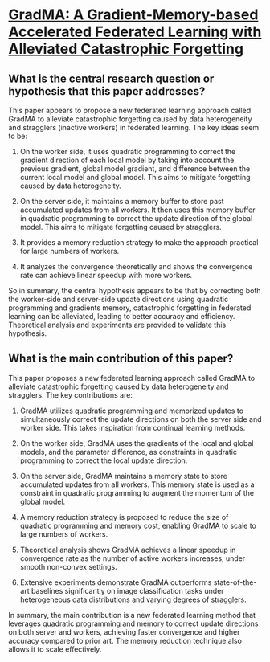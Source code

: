 # [GradMA: A Gradient-Memory-based Accelerated Federated Learning with   Alleviated Catastrophic Forgetting](https://arxiv.org/abs/2302.14307)

## What is the central research question or hypothesis that this paper addresses?

 This paper appears to propose a new federated learning approach called GradMA to alleviate catastrophic forgetting caused by data heterogeneity and stragglers (inactive workers) in federated learning. The key ideas seem to be:

1) On the worker side, it uses quadratic programming to correct the gradient direction of each local model by taking into account the previous gradient, global model gradient, and difference between the current local model and global model. This aims to mitigate forgetting caused by data heterogeneity. 

2) On the server side, it maintains a memory buffer to store past accumulated updates from all workers. It then uses this memory buffer in quadratic programming to correct the update direction of the global model. This aims to mitigate forgetting caused by stragglers.

3) It provides a memory reduction strategy to make the approach practical for large numbers of workers. 

4) It analyzes the convergence theoretically and shows the convergence rate can achieve linear speedup with more workers.

So in summary, the central hypothesis appears to be that by correcting both the worker-side and server-side update directions using quadratic programming and gradients memory, catastrophic forgetting in federated learning can be alleviated, leading to better accuracy and efficiency. Theoretical analysis and experiments are provided to validate this hypothesis.


## What is the main contribution of this paper?

 This paper proposes a new federated learning approach called GradMA to alleviate catastrophic forgetting caused by data heterogeneity and stragglers. The key contributions are:

1. GradMA utilizes quadratic programming and memorized updates to simultaneously correct the update directions on both the server side and worker side. This takes inspiration from continual learning methods.

2. On the worker side, GradMA uses the gradients of the local and global models, and the parameter difference, as constraints in quadratic programming to correct the local update direction. 

3. On the server side, GradMA maintains a memory state to store accumulated updates from all workers. This memory state is used as a constraint in quadratic programming to augment the momentum of the global model.

4. A memory reduction strategy is proposed to reduce the size of quadratic programming and memory cost, enabling GradMA to scale to large numbers of workers. 

5. Theoretical analysis shows GradMA achieves a linear speedup in convergence rate as the number of active workers increases, under smooth non-convex settings.

6. Extensive experiments demonstrate GradMA outperforms state-of-the-art baselines significantly on image classification tasks under heterogeneous data distributions and varying degrees of stragglers.

In summary, the main contribution is a new federated learning method that leverages quadratic programming and memory to correct update directions on both server and workers, achieving faster convergence and higher accuracy compared to prior art. The memory reduction technique also allows it to scale effectively.
